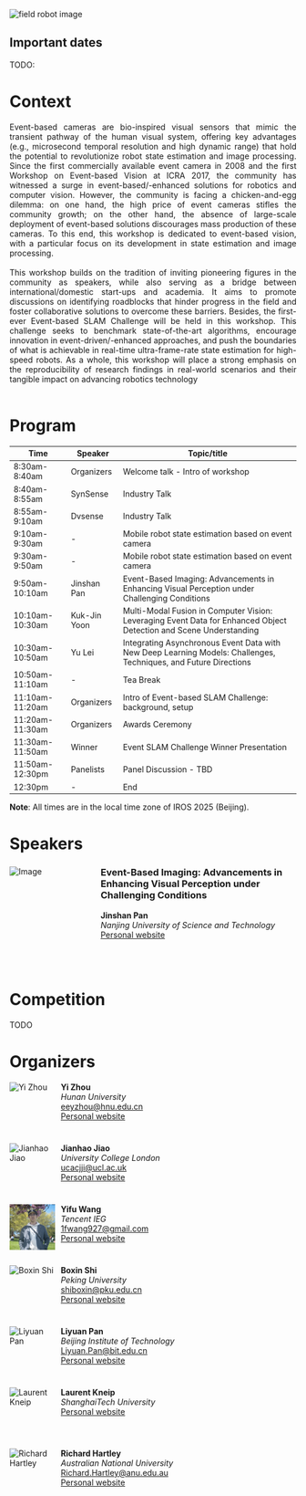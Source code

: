 ![field robot image](images/xxx.jpg)

## Important dates

TODO:
<!-- - Paper submission deadline: March 16, 2025, 11:59 p.m. (Anywhere on Earth)
- Notification of acceptance: April 15, 2025
- Camera-ready submission: May 1, 11:59 p.m. (Anywhere on Earth)
- Workshop date: May 19, 2025 -->

# Context
<div style="text-align: justify">
Event-based cameras are bio-inspired visual sensors that mimic the transient pathway of the human visual system, offering
key advantages (e.g., microsecond temporal resolution and high dynamic range) that hold the potential to revolutionize robot
state estimation and image processing. Since the first commercially available event camera in 2008 and the first Workshop on
Event-based Vision at ICRA 2017, the community has witnessed a surge in event-based/-enhanced solutions for robotics and
computer vision. However, the community is facing a chicken-and-egg dilemma: on one hand, the high price of event cameras
stifles the community growth; on the other hand, the absence of large-scale deployment of event-based solutions discourages
mass production of these cameras. To this end, this workshop is dedicated to event-based vision, with a particular focus on its
development in state estimation and image processing.
</div>
<br>
<div style="text-align: justify">
This workshop builds on the tradition of inviting pioneering figures in the community as speakers, while also serving as a bridge between international/domestic start-ups and academia. It aims to promote discussions on identifying roadblocks that hinder progress in the field and foster collaborative solutions to overcome these barriers. Besides, the first-ever Event-based SLAM Challenge will be held in this workshop. This challenge seeks to benchmark state-of-the-art algorithms, encourage innovation in event-driven/-enhanced approaches, and push the boundaries of what is achievable in real-time ultra-frame-rate state estimation for high-speed robots. As a whole, this workshop will place a strong emphasis on the reproducibility of research findings in real-world scenarios and their tangible impact on advancing robotics technology
</div>
<br>

<!-- All invited speakers are confirmed. -->
# Program

| **Time**             | **Speaker**                     | **Topic/title**                                                                 |
|----------------------|---------------------------------|---------------------------------------------------------------------------------|
| 8:30am-8:40am        | Organizers                     | Welcome talk - Intro of workshop                                                 |
| 8:40am-8:55am        | SynSense                       | Industry Talk                                                                   |
| 8:55am-9:10am        | Dvsense                        | Industry Talk                                                                   |
| 9:10am-9:30am        | -                              | Mobile robot state estimation based on event camera                             |
| 9:30am-9:50am        | -                              | Mobile robot state estimation based on event camera                             |
| 9:50am-10:10am       | Jinshan Pan                    | Event-Based Imaging: Advancements in Enhancing Visual Perception under Challenging Conditions |
| 10:10am-10:30am      | Kuk-Jin Yoon                   | Multi-Modal Fusion in Computer Vision: Leveraging Event Data for Enhanced Object Detection and Scene Understanding |
| 10:30am-10:50am      | Yu Lei                         | Integrating Asynchronous Event Data with New Deep Learning Models: Challenges, Techniques, and Future Directions |
| 10:50am-11:10am      | -                              | Tea Break                                                                       |
| 11:10am-11:20am      | Organizers                     | Intro of Event-based SLAM Challenge: background, setup                         |
| 11:20am-11:30am      | Organizers                     | Awards Ceremony                                                                 |
| 11:30am-11:50am      | Winner                         | Event SLAM Challenge Winner Presentation                                       |
| 11:50am-12:30pm      | Panelists                      | Panel Discussion - TBD                                                          |
| 12:30pm              | -                              | End                                                                             |

**Note**: All times are in the local time zone of IROS 2025 (Beijing).


# Speakers  
<!-- copy paste this for each speaker
<div class="container">
    <div class="image">
    <img style="float:left;padding-right:10px;padding-bottom:10px" 
         align='middle'
         src="images/speakers/example.jpg" alt="Image" width="150" height="150" />
    </div>
      <div class="text">
        <h3>Title of presentation</h3>
        <strong>Name</strong><br/>
        <em>Affiliation</em>  <br/>
        <a href="">Personal website</a>
      </div>
</div>

<div style="clear:left;">
</div>
<br>
end speaker1-->

<div class="container">
    <div class="image">
    <img style="float:left;padding-right:10px;padding-bottom:10px" 
         align='middle'
         src="images/speakers/xx.jpg" alt="Image" width="150" height="150" />
    </div>
      <div class="text">
        <h3>Event-Based Imaging: Advancements in Enhancing Visual Perception under Challenging Conditions</h3>
        <strong>Jinshan Pan</strong><br/>
        <em> Nanjing University of Science and Technology</em>  <br/>
        <a href="xxx/">Personal website</a>
      </div>
</div>

<div style="clear:left;">
</div>
<br>



# Competition

TODO

<!-- This year, the field robotics workshop features multiple competition tracks designed to address key challenges in field robot deployment.
The competition focuses on vision-based tasks of 2D and 3D Semantic Segmentation in challenging environments like dense vegetation. 
Participants have access to extensive datasets, including recordings from wheeled, tracked, and multi-legged robots navigating challenging off-road terrains from the [GOOSE](https://goose-dataset.de/) and [GOOSE-Ex](https://arxiv.org/pdf/2409.18788) dataset. 

The top-performing teams are invited to present their results during the workshop poster sessions and receive prizes.
The competitions are open to all field robotics researchers and practitioners.

Please visit the competition websites for more details:

**Vision Tracks:**
 - [GOOSE 2D Semantic Segmentation Challenge](https://tinyurl.com/goose-2d-challenge)
 - [GOOSE 3D Semantic Segmentation Challenge](https://tinyurl.com/goose-3d-challenge)

Any questions about the competition can be directed at [field-robotics-competition-icra-25@googlegroups.com](mailto:field-robotics-competition-icra-25@googlegroups.com?subject=Question%20regarding%20the%20Field%20Robotics%20Dataset%20Competitions). -->

# Organizers
<div class="container">
    <div class="image">
    <img style="float:left;padding-right:10px;padding-bottom:10px" 
         align='middle'
         src="images/organizers/yi_zhou.jpg" alt="Yi Zhou" width="80" height="80" />
    </div>
      <div class="text">
        <strong>Yi Zhou</strong><br/>
        <em>Hunan University</em><br/>
        <a href="mailto:eeyzhou@hnu.edu.cn">eeyzhou@hnu.edu.cn</a><br/>
        <a href="https://sites.google.com/view/zhouyi-joey">Personal website</a>
      </div>
</div>

<div style="clear:left;"></div>
<br>

<div class="container">
    <div class="image">
    <img style="float:left;padding-right:10px;padding-bottom:10px" 
         align='middle'
         src="images/organizers/jianhao_jiao.jpg" alt="Jianhao Jiao" width="80" height="80" />
    </div>
      <div class="text">
        <strong>Jianhao Jiao</strong><br/>
        <em>University College London</em><br/>
        <a href="mailto:ucacjji@ucl.ac.uk">ucacjji@ucl.ac.uk</a><br/>
        <a href="https://gogojjh.github.io">Personal website</a>
      </div>
</div>

<div style="clear:left;"></div>
<br>

<div class="container">
    <div class="image">
    <img style="float:left;padding-right:10px;padding-bottom:10px" 
         align='middle'
         src="images/organizers/yifu_wang.jpg" alt="Yifu Wang" width="80" height="80" />
    </div>
      <div class="text">
        <strong>Yifu Wang</strong><br/>
        <em>Tencent IEG</em><br/>
        <a href="mailto:1fwang927@gmail.com">1fwang927@gmail.com</a><br/>
        <a href="https://1fwang.github.io">Personal website</a>
      </div>
</div>

<div style="clear:left;"></div>
<br>

<div class="container">
    <div class="image">
    <img style="float:left;padding-right:10px;padding-bottom:10px" 
         align='middle'
         src="images/organizers/boxin_shi.jpg" alt="Boxin Shi" width="80" height="80" />
    </div>
      <div class="text">
        <strong>Boxin Shi</strong><br/>
        <em>Peking University</em><br/>
        <a href="mailto:shiboxin@pku.edu.cn">shiboxin@pku.edu.cn</a><br/>
        <a href="https://camera.pku.edu.cn">Personal website</a>
      </div>
</div>

<div style="clear:left;"></div>
<br>

<div class="container">
    <div class="image">
    <img style="float:left;padding-right:10px;padding-bottom:10px" 
         align='middle'
         src="images/organizers/liyuan_pan.jpg" alt="Liyuan Pan" width="80" height="80" />
    </div>
      <div class="text">
        <strong>Liyuan Pan</strong><br/>
        <em>Beijing Institute of Technology</em><br/>
        <a href="mailto:Liyuan.Pan@bit.edu.cn">Liyuan.Pan@bit.edu.cn</a><br/>
        <a href="https://bitsslab.github.io/">Personal website</a>
      </div>
</div>

<div style="clear:left;"></div>
<br>

<div class="container">
    <div class="image">
    <img style="float:left;padding-right:10px;padding-bottom:10px" 
         align='middle'
         src="images/organizers/laurent_kneip.jpg" alt="Laurent Kneip" width="80" height="80" />
    </div>
      <div class="text">
        <strong>Laurent Kneip</strong><br/>
        <em>ShanghaiTech University</em><br/>
        <a href="https://mpl.sist.shanghaitech.edu.cn/">Personal website</a>
      </div>
</div>

<div style="clear:left;"></div>
<br>

<div class="container">
    <div class="image">
    <img style="float:left;padding-right:10px;padding-bottom:10px" 
         align='middle'
         src="images/organizers/richard_hartley.jpg" alt="Richard Hartley" width="80" height="80" />
    </div>
      <div class="text">
        <strong>Richard Hartley</strong><br/>
        <em>Australian National University</em><br/>
        <a href="mailto:Richard.Hartley@anu.edu.au">Richard.Hartley@anu.edu.au</a><br/>
        <a href="https://comp.anu.edu.au/people/richard-hartley/">Personal website</a>
      </div>
</div>



<!-- ## Competition Organizers
<div style="text-align: center;">
  <table style="margin: 0 auto; border-collapse: collapse; border: none; cellpadding: 0; cellspacing: 0;">
    <tr>
      <td style="width: 80px; vertical-align: top; height: 120px; border: none;">
        <img src="images/workshop/jan_faigl.png" alt="Jan Faigl" style="max-width: 80px; height: auto;"><br><strong>Jan Faigl</strong>
      </td>
      <td style="width: 80px; vertical-align: top; height: 120px; border: none;">
        <img src="images/workshop/gerald_steinbauer_wagner.jpg" alt="Gerald Steinbauer-Wagner" style="max-width: 80px; height: auto;"><br><strong>Gerald Steinbauer-Wagner</strong>
      </td>
      <td style="width: 80px; vertical-align: top; height: 120px; border: none;">
        <img src="images/workshop/milos_pragr.jpg" alt="Miloš Prágr" style="max-width: 80px; height: auto;"><br><strong>Miloš Prágr</strong>
      </td>
      <td style="width: 80px; vertical-align: top; height: 120px; border: none;">
        <img src="images/workshop/raphael_hagmanns.jpg" alt="Raphael Hagmanns" style="max-width: 80px; height: auto;"><br><strong>Raphael Hagmanns</strong>
      </td>
    </tr>
    <tr>
      <td style="width: 80px; vertical-align: top; height: 120px; border: none;">
        <img src="images/workshop/miguel_granero.jpeg" alt="Miguel Granero" style="max-width: 80px; height: auto;"><br><strong>Miguel Granero</strong>
      </td>
      <td style="width: 80px; vertical-align: top; height: 120px; border: none;">
        <img src="images/workshop/vladimir_kubelka.jpg" alt="Vladimír Kubelka" style="max-width: 80px; height: auto;"><br><strong>Vladimír Kubelka</strong>
      </td>
      <td style="width: 80px; vertical-align: top; height: 120px; border: none;">
        <img src="images/workshop/peter_mortimer.jpg" alt="Peter Mortimer" style="max-width: 80px; height: auto;"><br><strong>Peter Mortimer</strong>
      </td>
    </tr>
  </table>
</div> -->


<!-- # Call for papers

The workshop topics include, but are not limited to:

- Agriculture
- Construction
- Forestry
- Healthcare
- Intelligent Transportation Systems
- Marine Robotics
- Mining
- Search and rescue
- Space exploration

## Submission guidelines

FR workshop accepts contributions based on the following criteria:

- The submission should be from 2 to 8 pages long. The paper should follow the [IEEE RAS template](http://ras.papercept.net/conferences/support/tex.php).
- The review process is single-blind.
- Submissions should contain a clear focus on field robotics and feature lessons learned and/or field experience reports.
- We welcome prospective and conceptual papers as well.
- The papers should be submitted on [Microsoft CMT](https://cmt3.research.microsoft.com/FRICRA2025).
- Accepted papers will be available on the workshop website. The authors of accepted papers will be invited to present their results in a poster session during the workshop. -->